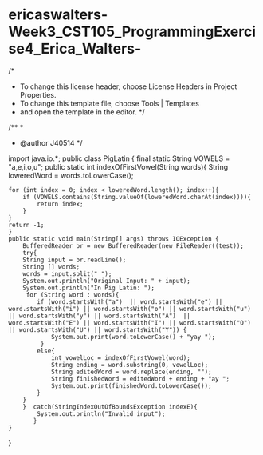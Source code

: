 # ericaswalters-Week3_CST105_ProgrammingExercise4_Erica_Walters-
/*
 * To change this license header, choose License Headers in Project Properties.
 * To change this template file, choose Tools | Templates
 * and open the template in the editor.
 */

/**
 *
 * @author J40514
 */

import java.io.*;
public class PigLatin {
    final static String VOWELS = "a,e,i,o,u";
    public static int indexOfFirstVowel(String words){
    String loweredWord = words.toLowerCase();
    
    for (int index = 0; index < loweredWord.length(); index++){
        if (VOWELS.contains(String.valueOf(loweredWord.charAt(index)))){
            return index;
        }
    }
    return -1;
    }
    public static void main(String[] args) throws IOException {
        BufferedReader br = new BufferedReader(new FileReader((test));           
        try{
        String input = br.readLine();
        String [] words;
        words = input.split(" ");
        System.out.println("Original Input: " + input);
        System.out.println("In Pig Latin: ");
         for (String word : words){
            if (word.startsWith("a")  || word.startsWith("e") || word.startsWith("i") || word.startsWith("o") || word.startsWith("u") || word.startsWith("y") || word.startsWith("A")  || word.startsWith("E") || word.startsWith("I") || word.startsWith("O") || word.startsWith("U") || word.startsWith("Y")) {
                System.out.print(word.toLowerCase() + "yay ");
             }
            else{
                int vowelLoc = indexOfFirstVowel(word);
                String ending = word.substring(0, vowelLoc);
                String editedWord = word.replace(ending, "");
                String finishedWord = editedWord + ending + "ay ";
                System.out.print(finishedWord.toLowerCase());
            }
        } 
        }  catch(StringIndexOutOfBoundsException indexE){
            System.out.println("Invalid input");
           }
    } 
}

